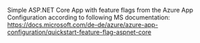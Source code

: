 Simple ASP.NET Core App with feature flags from the Azure App Configuration according to following MS documentation: https://docs.microsoft.com/de-de/azure/azure-app-configuration/quickstart-feature-flag-aspnet-core
